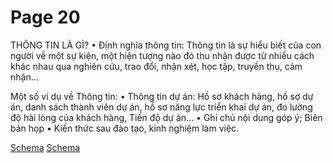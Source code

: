 # Page 20

THÔNG TIN LÀ GÌ?
• Định nghĩa thông tin:
Thông tin là sự hiểu biết của con người về một sự kiện, một hiện tượng nào đó thu nhận được từ nhiều cách khác nhau qua nghiên cứu, trao đổi, nhận xét, học tập, truyền thụ, cảm nhận…

Một số ví dụ về Thông tin:
• Thông tin dự án: Hồ sơ khách hàng, hồ sơ dự án, danh sách thành viên dự án, hồ sơ năng lực triển khai dự án, đo lường độ hài lòng của khách hàng, Tiến độ dự án...
• Ghi chú nội dung góp ý; Biên bản họp
• Kiến thức sau đào tạo, kinh nghiệm làm việc.

[Schema](page_20_img_0.png)
[Schema](page_20_img_1.png)
